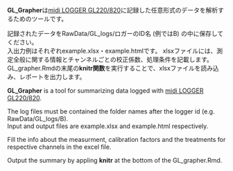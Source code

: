 **GL_Grapher**は[midi LOGGER GL220/820](http://www.graphtec.co.jp/site_instrument/instrument/gl220/)に記録した任意形式のデータを解析するためのツールです。  

記録されたデータをRawData/GL_logs/ロガーのID名 (例ではB) の中に保存してください。   
入出力例はそれぞれexample.xlsx・example.htmlです。
xlsxファイルには、測定全般に関する情報とチャンネルごとの校正係数、処理条件を記載します。  
GL_grapher.Rmdの末尾の**knitr関数**を実行することで、xlsxファイルを読み込み、レポートを出力します。  


**GL_Grapher** is a tool for summarizing data logged with [midi LOGGER GL220/820](http://www.graphtec.co.jp/site_instrument/instrument/gl220/).  

The log files must be contained the folder names after the logger id (e.g. RawData/GL_logs/B).   
Input and output files are example.xlsx and example.html respectively.  

Fill the info about the measurment, calibration factors and the treatments for respective channels in the excel file.  

Output the summary by appling **knitr** at the bottom of the GL_grapher.Rmd.  
